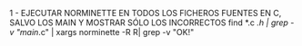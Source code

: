 1 - EJECUTAR NORMINETTE EN TODOS LOS FICHEROS FUENTES EN C, SALVO LOS MAIN Y MOSTRAR SÓLO LOS INCORRECTOS
find *.c *.h | grep -v "main*.c" | xargs norminette -R R| grep -v "OK\!"
